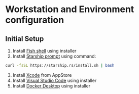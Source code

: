 # Workstation and Environment configuration

## Initial Setup

1. Install [Fish shell](https://fishshell.com) using installer
2. Install [Starship prompt](https://starship.rs) using command:
```sh
curl -fsSL https://starship.rs/install.sh | bash
```
3. Install [Xcode](https://apps.apple.com/ua/app/xcode/id497799835?mt=12) from AppStore
4. Install [Visual Studio Code](https://code.visualstudio.com) using installer
5. Install [Docker Desktop](https://www.docker.com/products/docker-desktop) using installer

